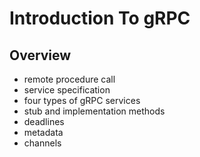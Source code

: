# Introduction To gRPC

## Overview

- remote procedure call
- service specification
- four types of gRPC services
- stub and implementation methods
- deadlines
- metadata
- channels